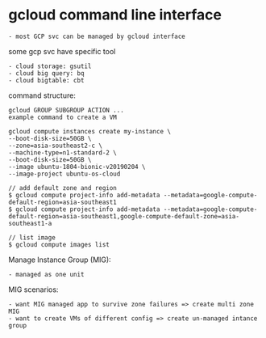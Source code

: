# gcloud command line interface
    - most GCP svc can be managed by gcloud interface
some gcp svc have specific tool

    - cloud storage: gsutil
    - cloud big query: bq
    - cloud bigtable: cbt

command structure:

    gcloud GROUP SUBGROUP ACTION ...
    example command to create a VM

    gcloud compute instances create my-instance \
    --boot-disk-size=50GB \
    --zone=asia-southeast2-c \
    --machine-type=n1-standard-2 \
    --boot-disk-size=50GB \
    --image ubuntu-1804-bionic-v20190204 \
    --image-project ubuntu-os-cloud
    
    // add default zone and region
    $ gcloud compute project-info add-metadata --metadata=google-compute-default-region=asia-southeast1
    $ gcloud compute project-info add-metadata --metadata=google-compute-default-region=asia-southeast1,google-compute-default-zone=asia-southeast1-a
    
    // list image
    $ gcloud compute images list

Manage Instance Group (MIG):

    - managed as one unit

MIG scenarios:

    - want MIG managed app to survive zone failures => create multi zone MIG
    - want to create VMs of different config => create un-managed intance group 


